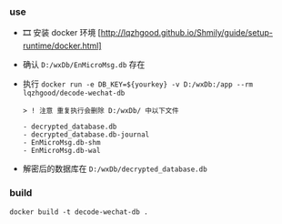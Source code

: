### use

-   🎞️ 安装 docker 环境 [http://lqzhgood.github.io/Shmily/guide/setup-runtime/docker.html]
-   确认 `D:/wxDb/EnMicroMsg.db` 存在
-   执行 `docker run -e DB_KEY=${yourkey} -v D:/wxDb:/app --rm lqzhgood/decode-wechat-db`

        > ! 注意 重复执行会删除 D:/wxDb/ 中以下文件

        - decrypted_database.db
        - decrypted_database.db-journal
        - EnMicroMsg.db-shm
        - EnMicroMsg.db-wal

-   解密后的数据库在 `D:/wxDb/decrypted_database.db`

### build

```shell
docker build -t decode-wechat-db .
```
